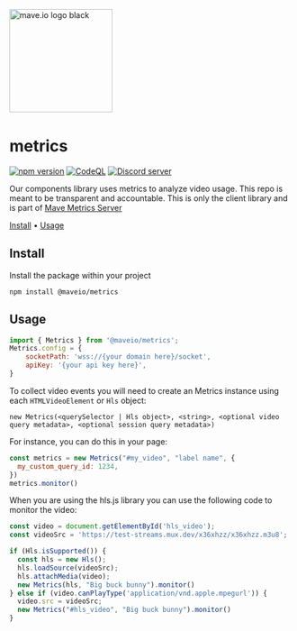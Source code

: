 <div>
<br />
<p style="padding: 4px 0;">
  <a href="https://mave.io">
    <picture>
      <source srcset="https://mave.io/images/logo_white.svg" media="(prefers-color-scheme: dark)">
      <img src="https://mave.io/images/logo.svg"  alt="mave.io logo black" style="width: 183px;">
    </picture>
  </a>
</p>

# metrics

[![npm version](https://img.shields.io/npm/v/%40maveio%2Fmetrics?color=5850ec)](https://www.npmjs.com/package/@maveio/metrics) 
[![CodeQL](https://img.shields.io/github/actions/workflow/status/maveio/metrics/github-code-scanning%2Fcodeql?label=CodeQL&color=5850ec)](https://github.com/maveio/metrics/actions/workflows/github-code-scanning/codeql)
[![Discord server](https://img.shields.io/badge/Discord-mave.io-5850ec)](https://discord.gg/SBCKwnwHkC)

Our components library uses metrics to analyze video usage. This repo is meant to be transparent and accountable. This is only the client library and is part of [Mave Metrics Server](https://github.com/maveio/metrics-server)

[Install](#install) •
[Usage](#usage)

## Install

Install the package within your project

```
npm install @maveio/metrics
```

## Usage

```javascript
import { Metrics } from '@maveio/metrics';
Metrics.config = {
    socketPath: 'wss://{your domain here}/socket',
    apiKey: '{your api key here}',
}
```
  
To collect video events you will need to create an Metrics instance using each `HTMLVideoElement` or `Hls` object:

`new Metrics(<querySelector | Hls object>, <string>, <optional video query metadata>, <optional session query metadata>)` 

For instance, you can do this in your page:
  
```javascript
const metrics = new Metrics("#my_video", "label name", {
  my_custom_query_id: 1234,
})
metrics.monitor()
```
  
When you are using the hls.js library you can use the following code to monitor the video:

```javascript
const video = document.getElementById('hls_video');
const videoSrc = 'https://test-streams.mux.dev/x36xhzz/x36xhzz.m3u8';

if (Hls.isSupported()) {
  const hls = new Hls();
  hls.loadSource(videoSrc);
  hls.attachMedia(video);
  new Metrics(hls, "Big buck bunny").monitor()
} else if (video.canPlayType('application/vnd.apple.mpegurl')) {
  video.src = videoSrc;
  new Metrics("#hls_video", "Big buck bunny").monitor()
}
```
